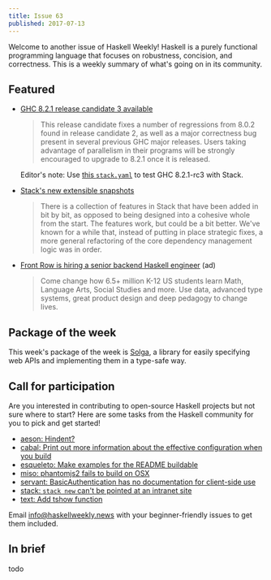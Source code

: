 ```yaml
---
title: Issue 63
published: 2017-07-13
---
```


Welcome to another issue of Haskell Weekly!
Haskell is a purely functional programming language that focuses on robustness, concision, and correctness.
This is a weekly summary of what's going on in its community.

## Featured

-   [GHC 8.2.1 release candidate 3 available](https://mail.haskell.org/pipermail/ghc-devs/2017-July/014364.html)

    > This release candidate fixes a number of regressions from 8.0.2 found in release candidate 2, as well as a major correctness bug present in several previous GHC major releases. Users taking advantage of parallelism in their programs will be strongly encouraged to upgrade to 8.2.1 once it is released.

    Editor's note: Use [this `stack.yaml`](https://gist.github.com/tfausak/623d283cfe7a338bcbfca56ddfec0ecd/cc31f363737a40d297af934f813730b022fdfd64) to test GHC 8.2.1-rc3 with Stack.

-   [Stack's new extensible snapshots](https://www.fpcomplete.com/blog/2017/07/stacks-new-extensible-snapshots)

    > There is a collection of features in Stack that have been added in bit by bit, as opposed to being designed into a cohesive whole from the start. The features work, but could be a bit better. We've known for a while that, instead of putting in place strategic fixes, a more general refactoring of the core dependency management logic was in order.

-   [Front Row is hiring a senior backend Haskell engineer](https://frontrow.workable.com/j/463B843754) (ad)

    > Come change how 6.5+ million K-12 US students learn Math, Language Arts, Social Studies and more. Use data, advanced type systems, great product design and deep pedagogy to change lives.

## Package of the week

This week's package of the week is [Solga](https://www.stackage.org/lts-8.22/package/solga-0.1.0.2),
a library for easily specifying web APIs and implementing them in a type-safe way.

## Call for participation

Are you interested in contributing to open-source Haskell projects but not sure where to start?
Here are some tasks from the Haskell community for you to pick and get started!

- [aeson: Hindent?](https://github.com/bos/aeson/issues/527)
- [cabal: Print out more information about the effective configuration when you build](https://github.com/haskell/cabal/issues/3945)
- [esqueleto: Make examples for the README buildable](https://github.com/bitemyapp/esqueleto/issues/4)
- [miso: phantomjs2 fails to build on OSX](https://github.com/dmjio/miso/issues/160)
- [servant: BasicAuthentication has no documentation for client-side use](https://github.com/haskell-servant/servant/issues/752)
- [stack: `stack new` can't be pointed at an intranet site](https://github.com/commercialhaskell/stack/issues/2804)
- [text: Add tshow function](https://github.com/bos/text/issues/183)

Email <info@haskellweekly.news> with your beginner-friendly issues to get them included.

## In brief

todo

